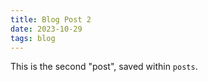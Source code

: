 ```yaml
---
title: Blog Post 2
date: 2023-10-29
tags: blog
---
```


This is the second "post", saved within `posts`.